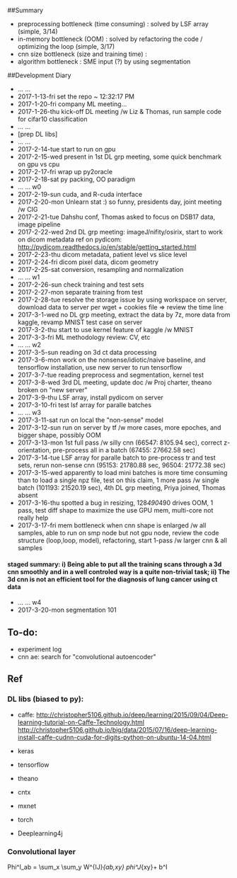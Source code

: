 
##Summary

- preprocessing bottleneck (time consuming) : solved by LSF array (simple, 3/14)
- in-memory bottleneck (OOM) : solved by refactoring the code / optimizing the loop (simple, 3/17)
- cnn size bottleneck (size and training time) :
- algorithm bottleneck : SME input (?) by using segmentation

##Development Diary 

- ... ... 
- 2017-1-13-fri set the repo ~ 12:32:17 PM
- 2017-1-20-fri company ML meeting...
- 2017-1-26-thu kick-off DL meeting /w Liz & Thomas, run sample code for cifar10 classification
- ... ... 
- [prep DL libs]
- ... ... 
- 2017-2-14-tue start to run on gpu
- 2017-2-15-wed present in 1st DL grp meeting, some quick benchmark on gpu vs cpu
- 2017-2-17-fri wrap up py2oracle
- 2017-2-18-sat py packing, OO paradigm
- ... ... w0
- 2017-2-19-sun cuda, and R-cuda interface
- 2017-2-20-mon Unlearn stat :) so funny, presidents day, joint meeting /w CIG 
- 2017-2-21-tue Dahshu conf, Thomas asked to focus on DSB17 data, image pipeline
- 2017-2-22-wed 2nd DL grp meeting: imageJ/nifity/osirix, start to work on dicom metadata ref on pydicom: http://pydicom.readthedocs.io/en/stable/getting_started.html
- 2017-2-23-thu dicom metadata, patient level vs slice level
- 2017-2-24-fri dicom pixel data, dicom geometry
- 2017-2-25-sat conversion, resampling and normalization 
- ... ... w1
- 2017-2-26-sun check training and test sets
- 2017-2-27-mon separate training from test
- 2017-2-28-tue resolve the storage issue by using workspace on server, download data to server per wget + cookies file => review the time line
- 2017-3-1-wed no DL grp meeting, extract the data by 7z, more data from kaggle, revamp MNIST test case on server
- 2017-3-2-thu start to use kernel feature of kaggle /w MNIST
- 2017-3-3-fri ML methodology review: CV, etc
- ... ... w2
- 2017-3-5-sun reading on 3d ct data processing
- 2017-3-6-mon work on the nonsense/idiotic/naive baseline, and tensorflow installation, use new server to run tensorflow
- 2017-3-7-tue reading preprocess and segmentation, kernel test
- 2017-3-8-wed 3rd DL meeting, update doc /w Proj charter, theano broken on "new server"
- 2017-3-9-thu LSF array, install pydicom on server
- 2017-3-10-fri test lsf array for paralle batches
- ... ... w3
- 2017-3-11-sat run on local the "non-sense" model
- 2017-3-12-sun run on server by tf /w more cases, more epoches, and bigger shape, possibly OOM
- 2017-3-13-mon 1st full pass /w silly cnn (66547: 8105.94 sec), correct z-orientation, pre-process all in a batch (67455: 27662.58 sec)
- 2017-3-14-tue LSF array for paralle batch to pre-process tr and test sets, rerun non-sense cnn (95153: 21780.88 sec, 96504: 21772.38 sec)
- 2017-3-15-wed apparently to load mini batches is more time consuming than to load a single npz file, test on this claim, 1 more pass /w single batch (101193: 21520.19 sec), 4th DL grp meeting, Priya joined, Thomas absent
- 2017-3-16-thu spotted a bug in resizing, 128*490*490 drives OOM, 1 pass, test diff shape to maximize the use GPU mem, multi-core not really help
- 2017-3-17-fri mem bottleneck when cnn shape is enlarged /w all samples, able to run on smp node but not gpu node, review the code structure (loop,loop, model), refactoring, start 1-pass /w larger cnn & all samples

#### staged summary: i) Being able to put all the training scans through a 3d cnn smoothly and in a well controled way is a quite non-trivial task; ii) The 3d cnn is not an efficient tool for the diagnosis of lung cancer using ct data

- ... ... w4
- 2017-3-20-mon segmentation 101

## To-do:
- experiment log
- cnn ae: search for "convolutional autoencoder"

## Ref

### DL libs (biased to py):
- caffe: 
http://christopher5106.github.io/deep/learning/2015/09/04/Deep-learning-tutorial-on-Caffe-Technology.html
http://christopher5106.github.io/big/data/2015/07/16/deep-learning-install-caffe-cudnn-cuda-for-digits-python-on-ubuntu-14-04.html
- keras
- tensorflow
- theano

- cntx
- mxnet

- torch
- Deeplearning4j

### Convolutional layer
Phi^I_ab = \sum_x \sum_y W^{IJ}_{ab,xy} phi^J_{xy}+ b^I
